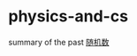 # physics-and-cs
summary of the past
[随机数](http://nbviewer.jupyter.org/github/wangree/physics-and-cs/blob/master/%E9%9A%8F%E6%9C%BA%E6%95%B0.ipynb)
